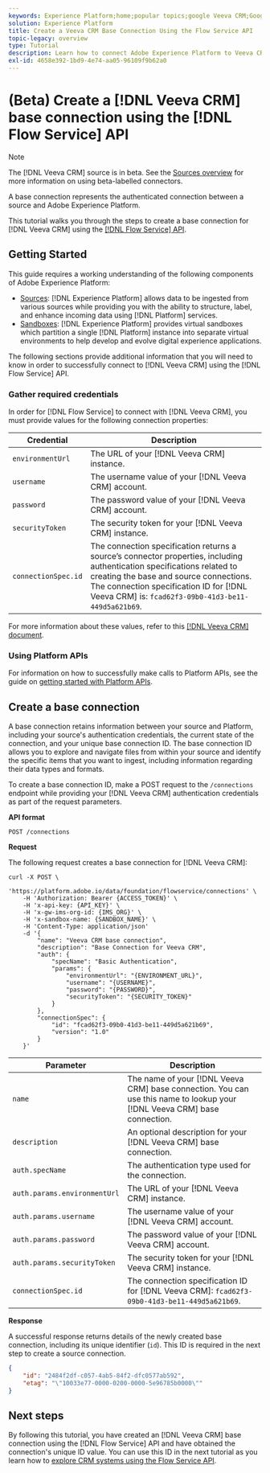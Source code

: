 ```yaml
---
keywords: Experience Platform;home;popular topics;google Veeva CRM;Google Veeva CRM;Veeva CRM
solution: Experience Platform
title: Create a Veeva CRM Base Connection Using the Flow Service API
topic-legacy: overview
type: Tutorial
description: Learn how to connect Adobe Experience Platform to Veeva CRM using the Flow Service API.
exl-id: 4658e392-1bd9-4e74-aa05-96109f9b62a0
---
```

# (Beta) Create a [!DNL Veeva CRM] base connection using the [!DNL Flow Service] API

>[!NOTE]
>
>The [!DNL Veeva CRM] source is in beta. See the [Sources overview](../../../../home.md#terms-and-conditions) for more information on using beta-labelled connectors.

A base connection represents the authenticated connection between a source and Adobe Experience Platform.

This tutorial walks you through the steps to create a base connection for [!DNL Veeva CRM] using the [[!DNL Flow Service] API](https://www.adobe.io/apis/experienceplatform/home/api-reference.html#!acpdr/swagger-specs/flow-service.yaml).

## Getting Started

This guide requires a working understanding of the following components of Adobe Experience Platform:

* [Sources](../../../../home.md): [!DNL Experience Platform] allows data to be ingested from various sources while providing you with the ability to structure, label, and enhance incoming data using [!DNL Platform] services.
* [Sandboxes](../../../../../sandboxes/home.md): [!DNL Experience Platform] provides virtual sandboxes which partition a single [!DNL Platform] instance into separate virtual environments to help develop and evolve digital experience applications.

The following sections provide additional information that you will need to know in order to successfully connect to [!DNL Veeva CRM] using the [!DNL Flow Service] API.

### Gather required credentials

In order for [!DNL Flow Service] to connect with [!DNL Veeva CRM], you must provide values for the following connection properties:

| Credential | Description |
| ---------- | ----------- |
| `environmentUrl` | The URL of your [!DNL Veeva CRM] instance. |
| `username` | The username value of your [!DNL Veeva CRM] account. |
| `password` | The password value of your [!DNL Veeva CRM] account. |
| `securityToken` | The security token for your [!DNL Veeva CRM] instance. |
| `connectionSpec.id` | The connection specification returns a source’s connector properties, including authentication specifications related to creating the base and source connections. The connection specification ID for [!DNL Veeva CRM] is: `fcad62f3-09b0-41d3-be11-449d5a621b69`. |

For more information about these values, refer to this [[!DNL Veeva CRM] document](https://developer.veevacrm.com/api/#order-management-rest-api).

### Using Platform APIs

For information on how to successfully make calls to Platform APIs, see the guide on [getting started with Platform APIs](../../../../../landing/api-guide.md).

## Create a base connection

A base connection retains information between your source and Platform, including your source's authentication credentials, the current state of the connection, and your unique base connection ID. The base connection ID allows you to explore and navigate files from within your source and identify the specific items that you want to ingest, including information regarding their data types and formats.

To create a base connection ID, make a POST request to the `/connections` endpoint while providing your [!DNL Veeva CRM] authentication credentials as part of the request parameters.

**API format**

```https
POST /connections
```

**Request**

The following request creates a base connection for [!DNL Veeva CRM]:

```shell
curl -X POST \
    'https://platform.adobe.io/data/foundation/flowservice/connections' \
    -H 'Authorization: Bearer {ACCESS_TOKEN}' \
    -H 'x-api-key: {API_KEY}' \
    -H 'x-gw-ims-org-id: {IMS_ORG}' \
    -H 'x-sandbox-name: {SANDBOX_NAME}' \
    -H 'Content-Type: application/json'
    -d '{
        "name": "Veeva CRM base connection",
        "description": "Base Connection for Veeva CRM",
        "auth": {
            "specName": "Basic Authentication",
            "params": {
                "environmentUrl": "{ENVIRONMENT_URL}",
                "username": "{USERNAME}",
                "password": "{PASSWORD}",
                "securityToken": "{SECURITY_TOKEN}"
            }
        },
        "connectionSpec": {
            "id": "fcad62f3-09b0-41d3-be11-449d5a621b69",
            "version": "1.0"
        }
    }'
```

| Parameter | Description |
| --- | --- |
| `name` | The name of your [!DNL Veeva CRM] base connection. You can use this name to lookup your [!DNL Veeva CRM] base connection. |
| `description` | An optional description for your [!DNL Veeva CRM] base connection. |
| `auth.specName` | The authentication type used for the connection. |
| `auth.params.environmentUrl` | The URL of your [!DNL Veeva CRM] instance. |
| `auth.params.username` | The username value of your [!DNL Veeva CRM] account. |
| `auth.params.password` | The password value of your [!DNL Veeva CRM] account. |
| `auth.params.securityToken` | The security token for your [!DNL Veeva CRM] instance. |
| `connectionSpec.id` | The connection specification ID for [!DNL Veeva CRM]: `fcad62f3-09b0-41d3-be11-449d5a621b69`. |

**Response**

A successful response returns details of the newly created base connection, including its unique identifier (`id`). This ID is required in the next step to create a source connection.

```json
{
    "id": "2484f2df-c057-4ab5-84f2-dfc0577ab592",
    "etag": "\"10033e77-0000-0200-0000-5e96785b0000\""
}
```

## Next steps

By following this tutorial, you have created an [!DNL Veeva CRM] base connection using the [!DNL Flow Service] API and have obtained the connection's unique ID value. You can use this ID in the next tutorial as you learn how to [explore CRM systems using the Flow Service API](../../explore/crm.md).
